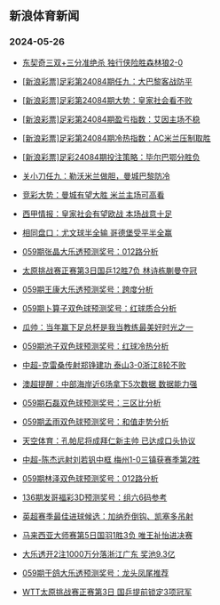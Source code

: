 ## 新浪体育新闻 
### 2024-05-26

+ [东契奇三双+三分准绝杀 独行侠险胜森林狼2-0](https://sports.sina.com.cn/basketball/nba/2024-05-25/doc-inawmema4741778.shtml)

+ [[新浪彩票]足彩第24084期任九：大巴黎客战防平](https://sports.sina.com.cn/l/2024-05-25/doc-inawkyax6134814.shtml)

+ [[新浪彩票]足彩第24084期大势：皇家社会看不败](https://sports.sina.com.cn/l/2024-05-25/doc-inawkyce4794441.shtml)

+ [[新浪彩票]足彩第24084期盈亏指数：艾因主场不稳](https://sports.sina.com.cn/l/2024-05-25/doc-inawkyce4796504.shtml)

+ [[新浪彩票]足彩第24084期冷热指数：AC米兰压制取胜](https://sports.sina.com.cn/l/2024-05-25/doc-inawmema4710036.shtml)

+ [[新浪彩票]足彩24084期投注策略：毕尔巴鄂分胜负](https://sports.sina.com.cn/l/2024-05-25/doc-inawkyax6135426.shtml)

+ [关小刀任九：勒沃米兰做胆，曼城巴黎防冷](https://sports.sina.com.cn/l/2024-05-25/doc-inawmqyw4540279.shtml)

+ [竞彩大势：曼城有望大胜 米兰主场可高看](https://sports.sina.com.cn/l/2024-05-25/doc-inawkyax6133231.shtml)

+ [西甲情报：皇家社会有望欧战 本场战意十足](https://sports.sina.com.cn/l/2024-05-25/doc-inawmekv6083924.shtml)

+ [相同盘口：尤文球半全输 哥德堡受平半全赢](https://sports.sina.com.cn/l/2024-05-25/doc-inawmema4721347.shtml)

+ [059期张晶大乐透预测奖号：012路分析](https://sports.sina.com.cn/l/2024-05-25/doc-inawmqyr5861776.shtml)

+ [太原挑战赛正赛第3日国乒12胜7负 林诗栋蒯曼夺冠](https://sports.sina.com.cn/others/pingpang/2024-05-25/doc-inawnfwq4215352.shtml)

+ [059期王康大乐透预测奖号：跨度分析](https://sports.sina.com.cn/l/2024-05-25/doc-inawmqyr5861868.shtml)

+ [059期卜算子双色球预测奖号：红球质合分析](https://sports.sina.com.cn/l/2024-05-25/doc-inawmqyw4520070.shtml)

+ [瓜帅：当年赢下足总杯是我当教练最美好时光之一](https://sports.sina.com.cn/g/pl/2024-05-25/doc-inawmzqm5683682.shtml)

+ [059期池子双色球预测奖号：红球冷热分析](https://sports.sina.com.cn/l/2024-05-25/doc-inawmqyw4520659.shtml)

+ [中超-克雷桑传射郑铮建功 泰山3-0浙江8轮不败](https://sports.sina.com.cn/china/j/2024-05-25/doc-inawnfwi5567605.shtml)

+ [澳超提醒：中部海岸近6场拿下5次数据 数据能力强](https://sports.sina.com.cn/l/2024-05-25/doc-inawmekv6082847.shtml)

+ [059期石磊双色球预测奖号：三区比分析](https://sports.sina.com.cn/l/2024-05-25/doc-inawmqyr5859315.shtml)

+ [059期孟雨双色球预测奖号：和值走势分析](https://sports.sina.com.cn/l/2024-05-25/doc-inawmqyr5859730.shtml)

+ [天空体育：孔帕尼将成拜仁新主帅 已达成口头协议](https://sports.sina.com.cn/global/germany/2024-05-25/doc-inawnfwq4215046.shtml)

+ [中超-陈杰远射刘若钒中框 梅州1-0三镇获赛季第2胜](https://sports.sina.com.cn/china/j/2024-05-25/doc-inawnfwi5567868.shtml)

+ [059期林泽双色球预测奖号：012路分析](https://sports.sina.com.cn/l/2024-05-25/doc-inawmqyw4519916.shtml)

+ [136期发哥福彩3D预测奖号：组六6码参考](https://sports.sina.com.cn/l/2024-05-25/doc-inawmqyr5867420.shtml)

+ [英超赛季最佳进球候选：加纳乔倒钩、凯塞多吊射](https://sports.sina.com.cn/g/2024-05-23/doc-inawcuze2838478.shtml)

+ [马来西亚大师赛第5日国羽1胜3负 唯王祉怡进决赛](https://sports.sina.com.cn/others/badmin/2024-05-25/doc-inawnfwq4221652.shtml)

+ [大乐透开2注1000万分落浙江广东 奖池9.3亿](https://sports.sina.com.cn/l/2024-05-25/doc-inawnfwq4230633.shtml)

+ [059期于鸽大乐透预测奖号：龙头凤尾推荐](https://sports.sina.com.cn/l/2024-05-23/doc-inaweseu2498587.shtml)

+ [WTT太原挑战赛正赛第3日 国乒提前锁定3项冠军](https://sports.sina.com.cn/others/pingpang/2024-05-25/doc-inawmqyr5868162.shtml)


